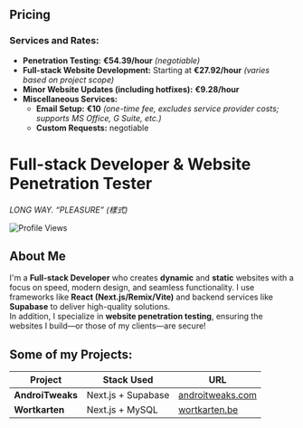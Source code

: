 ## Pricing  
### **Services and Rates:**  

- **Penetration Testing:** **€54.39/hour** _(negotiable)_  
- **Full-stack Website Development:** Starting at **€27.92/hour** _(varies based on project scope)_  
- **Minor Website Updates (including hotfixes):** **€9.28/hour**  
- **Miscellaneous Services:**  
  - **Email Setup:** **€10** _(one-time fee, excludes service provider costs; supports MS Office, G Suite, etc.)_
  - **Custom Requests:** negotiable


# **Full-stack Developer & Website Penetration Tester**  
*_LONG WAY. “PLEASURE” (樣式)_*  

![Profile Views](https://komarev.com/ghpvc/?username=alm0stethical)
## About Me
I'm a **Full-stack Developer** who creates **dynamic** and **static** websites with a focus on speed, modern design, and seamless functionality. I use frameworks like **React (Next.js/Remix/Vite)** and backend services like **Supabase** to deliver high-quality solutions.  
In addition, I specialize in **website penetration testing**, ensuring the websites I build—or those of my clients—are secure!

## Some of my Projects:
| Project                                   | Stack Used                  | URL                                                 |
|-------------------------------------------|-----------------------------|-----------------------------------------------------|
| **AndroiTweaks**                          | Next.js + Supabase          | [androitweaks.com](https://androitweaks.com/)       |
| **Wortkarten**                            | Next.js + MySQL             | [wortkarten.be](https://wortkarten.be/)             |
